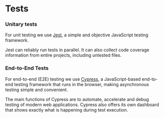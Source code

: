 # Tests

### Unitary tests

For unit testing we use [Jest](https://jestjs.io/), a simple and objective JavaScript testing framework.

Jest can reliably run tests in parallel. It can also collect code coverage information from entire projects, including untested files.

### End-to-End Tests

For end-to-end (E2E) testing we use [Cypress](https://www.cypress.io/), a JavaScript-based end-to-end testing framework that runs in the browser, making asynchronous testing simple and convenient.

The main functions of Cypress are to automate, accelerate and debug testing of modern web applications. Cypress also offers its own dashboard that shows exactly what is happening during test execution.
